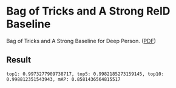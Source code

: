 # Bag of Tricks and A Strong ReID Baseline
Bag of Tricks and A Strong Baseline for Deep Person. ([PDF](paper/bag_of_tricks.pdf))

## Result
```top1: 0.9973277909738717, top5: 0.9982185273159145, top10: 0.998812351543943, mAP: 0.8581436564815517```